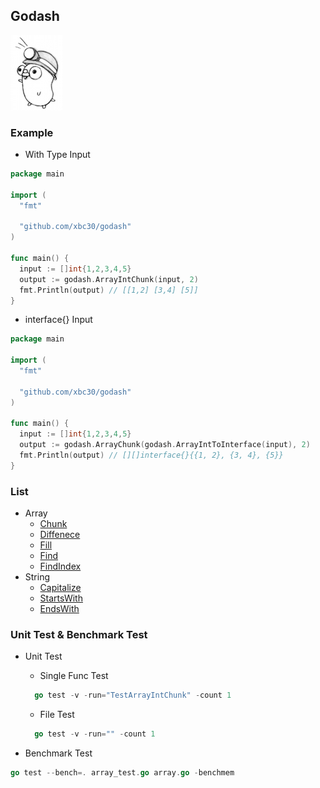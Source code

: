 ## Godash
![image](./gopher.png)

### Example

* With Type Input
```go
package main

import (
  "fmt"

  "github.com/xbc30/godash"
)

func main() {
  input := []int{1,2,3,4,5}
  output := godash.ArrayIntChunk(input, 2)
  fmt.Println(output) // [[1,2] [3,4] [5]]
}

```

* interface{} Input
```go
package main

import (
  "fmt"

  "github.com/xbc30/godash"
)

func main() {
  input := []int{1,2,3,4,5}
  output := godash.ArrayChunk(godash.ArrayIntToInterface(input), 2)
  fmt.Println(output) // [][]interface{}{{1, 2}, {3, 4}, {5}}
}
```

### List

* Array
  * [Chunk](https://github.com/xbc30/godash/blob/master/array.go#L43)
  * [Diffenece](https://github.com/xbc30/godash/blob/master/array.go#L101)
  * [Fill](https://github.com/xbc30/godash/blob/master/array.go#L147)
  * [Find](https://github.com/xbc30/godash/blob/master/array.go#L165)
  * [FindIndex](https://github.com/xbc30/godash/blob/master/array.go#L212)
* String
  * [Capitalize](https://github.com/xbc30/godash/blob/master/string.go#L13)
  * [StartsWith](https://github.com/xbc30/godash/blob/master/string.go#L31)
  * [EndsWith](https://github.com/xbc30/godash/blob/master/string.go#L42)

### Unit Test & Benchmark Test

* Unit Test
  * Single Func Test

  ```go
    go test -v -run="TestArrayIntChunk" -count 1
  ```

  * File Test

  ```go
    go test -v -run="" -count 1
  ```

* Benchmark Test

```go
go test --bench=. array_test.go array.go -benchmem
```  
